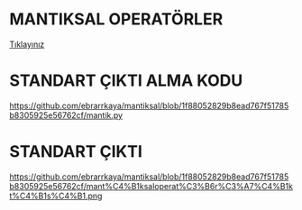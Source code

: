# MANTIKSAL OPERATÖRLER
<a href="https://github.com/ebrarrkaya/mantiksal/blob/591ce4c01870c7a1eeee9482664140ef7f4bbab8/Mant%C4%B1ksal%20Operat%C3%B6rler.md">Tıklayınız</a>

# STANDART ÇIKTI ALMA KODU
https://github.com/ebrarrkaya/mantiksal/blob/1f88052829b8ead767f51785b8305925e56762cf/mantik.py

# STANDART ÇIKTI
https://github.com/ebrarrkaya/mantiksal/blob/1f88052829b8ead767f51785b8305925e56762cf/mant%C4%B1ksaloperat%C3%B6r%C3%A7%C4%B1kt%C4%B1s%C4%B1.png
